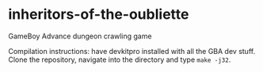 # inheritors-of-the-oubliette
GameBoy Advance dungeon crawling game

Compilation instructions: have devkitpro installed with all the GBA dev stuff. Clone the repository, navigate into the directory and type `make -j32`.
